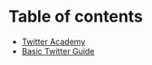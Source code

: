 # Table of contents

* [Twitter Academy](README.md)
* [Basic Twitter Guide](basic-twitter-guide.md)
